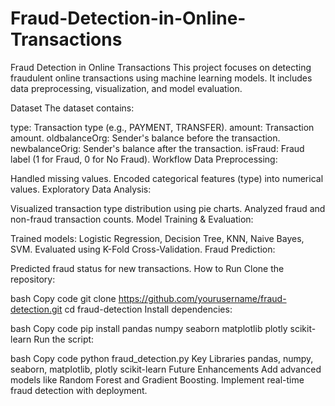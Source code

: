 # Fraud-Detection-in-Online-Transactions
Fraud Detection in Online Transactions
This project focuses on detecting fraudulent online transactions using machine learning models. It includes data preprocessing, visualization, and model evaluation.

Dataset
The dataset contains:

type: Transaction type (e.g., PAYMENT, TRANSFER).
amount: Transaction amount.
oldbalanceOrg: Sender's balance before the transaction.
newbalanceOrig: Sender's balance after the transaction.
isFraud: Fraud label (1 for Fraud, 0 for No Fraud).
Workflow
Data Preprocessing:

Handled missing values.
Encoded categorical features (type) into numerical values.
Exploratory Data Analysis:

Visualized transaction type distribution using pie charts.
Analyzed fraud and non-fraud transaction counts.
Model Training & Evaluation:

Trained models: Logistic Regression, Decision Tree, KNN, Naive Bayes, SVM.
Evaluated using K-Fold Cross-Validation.
Fraud Prediction:

Predicted fraud status for new transactions.
How to Run
Clone the repository:

bash
Copy code
git clone https://github.com/yourusername/fraud-detection.git
cd fraud-detection
Install dependencies:

bash
Copy code
pip install pandas numpy seaborn matplotlib plotly scikit-learn
Run the script:

bash
Copy code
python fraud_detection.py
Key Libraries
pandas, numpy, seaborn, matplotlib, plotly
scikit-learn
Future Enhancements
Add advanced models like Random Forest and Gradient Boosting.
Implement real-time fraud detection with deployment.
